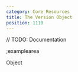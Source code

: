 ```yaml
---
category: Core Resources
title: The Version Object
position: 1110
---
```


// TODO: Documentation

;examplearea

Object